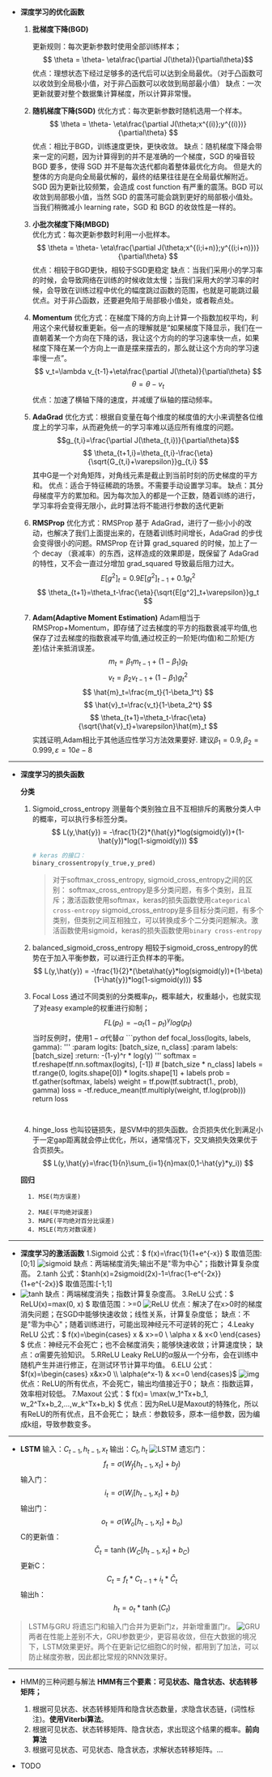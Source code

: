 - **深度学习的优化函数**
	1. **批梯度下降(BGD)**

	    更新规则：每次更新参数时使用全部训练样本；
	    $$ \theta = \theta- \eta\frac{\partial J(\theta)}{\partial\theta}$$
	    优点：理想状态下经过足够多的迭代后可以达到全局最优。（对于凸函数可以收敛到全局极小值，对于非凸函数可以收敛到局部最小值）
	    缺点：一次更新就要对整个数据集计算梯度，所以计算非常慢。
	
	2. **随机梯度下降(SGD)**
	    优化方式：每次更新参数时随机选用一个样本。
	    $$ \theta = \theta- \eta\frac{\partial J(\theta;x^{(i)};y^{(i)})}{\partial\theta} $$
	    优点：相比于BGD，训练速度更快，更快收敛。
	    缺点：随机梯度下降会带来一定的问题，因为计算得到的并不是准确的一个梯度，SGD 的噪音较 BGD 要多，使得 SGD 并不是每次迭代都向着整体最优化方向。 但是大的整体的方向是向全局最优解的，最终的结果往往是在全局最优解附近。SGD 因为更新比较频繁，会造成 cost function 有严重的震荡。BGD 可以收敛到局部极小值，当然 SGD 的震荡可能会跳到更好的局部极小值处。当我们稍微减小 learning rate，SGD 和 BGD 的收敛性是一样的。
	    
	3. **小批次梯度下降(MBGD)**   
	    优化方式：每次更新参数时利用一小批样本。
	    $$ \theta = \theta- \eta\frac{\partial J(\theta;x^{(i;i+n)};y^{(i;i+n)})}{\partial\theta} $$
	    优点：相较于BGD更快，相较于SGD更稳定
	    缺点：当我们采用小的学习率的时候，会导致网络在训练的时候收敛太慢；当我们采用大的学习率的时候，会导致在训练过程中优化的幅度跳过函数的范围，也就是可能跳过最优点。对于非凸函数，还要避免陷于局部极小值处，或者鞍点处。
	    
	4. **Momentum**
	    优化方式：在梯度下降的方向上计算一个指数加权平均，利用这个来代替权重更新。俗一点的理解就是“如果梯度下降显示，我们在一直朝着某一个方向在下降的话，我让这个方向的的学习速率快一点，如果梯度下降在某一个方向上一直是摆来摆去的，那么就让这个方向的学习速率慢一点”。
	    $$ v_t=\lambda v_{t-1}+\eta\frac{\partial J(\theta)}{\partial\theta} $$
	    $$ \theta = \theta-v_t $$
	    优点：加速了横轴下降的速度，并减缓了纵轴的摆动频率。
	    
	5. **AdaGrad**
	    优化方式：根据自变量在每个维度的梯度值的大小来调整各位维度上的学习率，从而避免统一的学习率难以适应所有维度的问题。
	    $$g_{t,i}=\frac{\partial J(\theta_{t,i})}{\partial\theta}$$
	    $$ \theta_{t+1,i}=\theta_{t,i}-\frac{\eta}{\sqrt{G_{t,i}+\varepsilon}}g_{t,i} $$
	    其中G是一个对角矩阵，对角线元素是截止到当前时刻的历史梯度的平方和。
	    优点：适合于特征稀疏的场景。不需要手动设置学习率。
	    缺点：其分母梯度平方的累加和。因为每次加入的都是一个正数，随着训练的进行，学习率将会变得无限小，此时算法将不能进行参数的迭代更新

	6. **RMSProp**
	    优化方式：RMSProp 基于 AdaGrad，进行了一些小小的改动，也解决了我们上面提出来的，在随着训练时间增长，AdaGrad 的步伐会变得很小的问题。RMSProp 在计算 grad_squared 的时候，加上了一个 decay （衰减率）的东西，这样造成的效果即是，既保留了 AdaGrad 的特性，又不会一直过分增加 grad_squared 导致最后阻力过大。
	    $$ E[g^2] _t=0.9E[g^2]_{t-1}+0.1g_t^2$$
	    $$ \theta_{t+1}=\theta_t-\frac{\eta}{\sqrt{E[g^2]_t+\varepsilon}}g_t $$
	    
	7. **Adam(Adaptive Moment Estimation)**
	    Adam相当于RMSProp+Momentum，即存储了过去梯度的平方的指数衰减平均值,也保存了过去梯度的指数衰减平均值,通过校正的一阶矩(均值)和二阶矩(方差)估计来抵消误差。
	    $$ m_t=\beta_1m_{t-1}+(1-\beta_1)g_t $$
	    $$ v_t=\beta_2v_{t-1}+(1-\beta_1)g_t^2 $$
	    $$ \hat{m}_t=\frac{m_t}{1-\beta_1^t} $$
	    $$ \hat{v}_t=\frac{v_t}{1-\beta_2^t} $$
	    $$ \theta_{t+1}=\theta_t-\frac{\eta}{\sqrt{\hat{v}_t}+\varepsilon}\hat{m}_t $$
	    实践证明,Adam相比于其他适应性学习方法效果要好.
	    建议$\beta_1=0.9,\beta_2=0.999,\varepsilon=10e-8$

---

- **深度学习的损失函数**

	**分类**
	
	1.  Sigmoid_cross_entropy
	    测量每个类别独立且不互相排斥的离散分类人中的概率，可以执行多标签分类。
	    $$ L(y,\hat{y}) = -\frac{1}{2}*(\hat{y}*log(sigmoid(y))+(1-\hat{y})*log(1-sigmoid(y)))  $$
	    
	    ```python
	    # keras 的接口：
	    binary_crossentropy(y_true,y_pred)
	    ```
	    > 对于softmax_cross_entropy, sigmoid_cross_entropy之间的区别：
	    > softmax_cross_entropy是多分类问题，有多个类别，且互斥；激活函数使用softmax，keras的损失函数使用`categorical cross-entropy`
	    > sigmoid_cross_entropy是多目标分类问题，有多个类别，但类别之间互相独立，可以转换成多个二分类问题解决。激活函数使用sigmoid，keras的损失函数使用`binary cross-entropy`
	    
	2. balanced_sigmoid_cross_entropy
	    相较于sigmoid_cross_entropy的优势在于加入平衡参数，可以进行正负样本的平衡。
	    $$ L(y,\hat{y}) = -\frac{1}{2}*(\beta\hat{y}*log(sigmoid(y))+(1-\beta)(1-\hat{y})*log(1-sigmoid(y))) $$
	
	3. Focal Loss
      通过不同类别的分类概率$p_t$，概率越大，权重越小，也就实现了对easy example的权重进行抑制；
      $$FL(p_t)=-\alpha_t(1-p_t)^\gamma log(p_t)$$
      当时反例时，使用$1-\alpha$代替$\alpha$
      ```python
        def focal_loss(logits, labels, gamma):
        '''
        :param logits:  [batch_size, n_class]
        :param labels: [batch_size]
        :return: -(1-y)^r * log(y)
        '''
        	softmax = tf.reshape(tf.nn.softmax(logits), [-1])  # [batch_size * n_class]
        	labels = tf.range(0, logits.shape[0]) * logits.shape[1] + labels
	      	prob = tf.gather(softmax, labels)
	      	weight = tf.pow(tf.subtract(1., prob), gamma)
	      	loss = -tf.reduce_mean(tf.multiply(weight, tf.log(prob)))
	      	return loss  
	    ```
	
	4. hinge_loss
	    也叫铰链损失，是SVM中的损失函数。合页损失优化到满足小于一定gap距离就会停止优化，所以，通常情况下，交叉熵损失效果优于合页损失。
	    $$ L(y,\hat{y}=\frac{1}{n}\sum_{i=1}{n}max(0,1-\hat{y}*y_i)) $$
	
	**回归**
	
		1. MSE(均方误差)
	
	 	2. MAE(平均绝对误差)
	 	3. MAPE(平均绝对百分比误差)
	 	4. MSLE(均方对数误差)

---
- **深度学习的激活函数**
	1.Sigmoid
	    公式：$ f(x)=\frac{1}{1+e^{-x}} $
	    取值范围:[0;1]
	    ![sigmoid](D:\workspace\Python\leetcode\img\sigmoid.png)
	    缺点：两端梯度消失;输出不是"零为中心"；指数计算复杂度高。
	2.tanh
	    公式：$tanh(x)=2sigmoid(2x)-1=\frac{1-e^{-2x}}{1+e^{-2x}}$
	    取值范围:[-1;1]
- ![tanh](D:\workspace\Python\leetcode\img\tanh.png)
	    缺点：两端梯度消失；指数计算复杂度高。
	3.ReLU
	    公式：$ ReLU(x)=max(0, x) $
	    取值范围：>=0
	    ![ReLU](D:\workspace\Python\leetcode\img\ReLU.png)
	    优点：解决了在x>0时的梯度消失问题；在SGD中能够快速收敛；线性关系，计算复杂度低；
	    缺点：不是"零为中心"；随着训练进行，可能出现神经元不可逆转的死亡；
	4.Leaky ReLU
	    公式：$ f(x)=\begin{cases}  x & x>=0 \\ \alpha x & x<0 \end{cases} $
	    优点：神经元不会死亡；也不会梯度消失；能够快速收敛；计算速度快；
	    缺点：$\alpha$需要先验知识。
	5.RReLU
	    Leaky ReLU的$\alpha$服从一个分布，会在训练中随机产生并进行修正，在测试环节计算平均值。
	6.ELU
	    公式：$f(x)=\begin{cases} x&x>0 \\ \alpha(e^x-1) & x<=0 \end{cases}$
	    ![img](https://img-blog.csdn.net/20160917160040231)
	    优点：ReLU的所有优点，不会死亡，输出均值接近于0；
	    缺点：指数运算，效率相对较低。
	7.Maxout
	    公式：$ f(x)= \max(w_1^Tx+b_1, w_2^Tx+b_2,...,w_k^Tx+b_k) $
	    优点：因为ReLU是Maxout的特殊化，所以有ReLU的所有优点，且不会死亡；
	    缺点：参数较多，原本一组参数，因为编成k组，导致参数变多。
---
- **LSTM**
	输入：$C_{t-1}, h_{t-1}, x_t$
	输出：$C_t, h_t$
	![LSTM](D:\workspace\Python\leetcode\img\LSTM.jpg)
	遗忘门：$$ f_t =\sigma(W_f[h_{t-1}, x_t]+b_f) $$
	输入门：$$ i_t =\sigma(W_i[h_{t-1}, x_t]+b_i) $$
	输出门：$$ o_t = \sigma(W_o[h_{t-1}, x_t]+b_o) $$
	C的更新值：$$ \check{C}_t =\tanh(W_C[h_{t-1}, x_t]+b_C) $$
	更新C：$$ C_t= f_t*C_{t-1}+i_t*\check{C}_t $$
	输出h：$$ h_t=o_t*\tanh(C_t) $$

> LSTM与GRU
> 将遗忘门和输入门合并为更新门z，并新增重置门r。
> ![GRU](D:\workspace\Python\leetcode\img\GRU.webp)
> 两者在性能上差别不大，GRU参数更少，更容易收敛，但在大数据的境况下，LSTM效果更好。两个在更新记忆细胞C的时候，都用到了加法，可以防止梯度弥散，因此都比常规的RNN效果好。

---
- HMM的三种问题与解法
    **HMM有三个要素：可见状态、隐含状态、状态转移矩阵；**
    1. 根据可见状态、状态转移矩阵和隐含状态数量，求隐含状态链，(词性标注)。**使用Viterbi算法**。
    2. 根据可见状态、状态转移矩阵、隐含状态，求出现这个结果的概率。**前向算法**
    3. 根据可见状态、可见状态、隐含状态，求解状态转移矩阵。...

- TODO